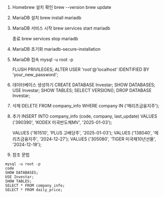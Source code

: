 1.  Homebrew 설치 확인
    brew --version
    brew update

2.  MariaDB 설치
    brew install mariadb

3.  MariaDB 서비스 시작
    brew services start mariadb

    종료
    brew services stop mariadb

4.  MariaDB 초기화
    mariadb-secure-installation

5.  MariaDB 접속
    mysql -u root -p

    FLUSH PRIVILEGES;
    ALTER USER 'root'@'localhost' IDENTIFIED BY 'your_new_password';

6.  데이터베이스 생성하기
    CREATE DATABASE Investar;
    SHOW DATABASES;
    USE Investar;
    SHOW TABLES;
    SELECT VERSION();
    DROP DATABASE Investar;

7.  삭제
    DELETE FROM company_info
    WHERE company IN ('메리츠금융지주');

8.  추가
    INSERT INTO company_info (code, company, last_update)
    VALUES ('390390', 'KODEX 미국반도체MV', '2025-01-03');

    VALUES ('161510', 'PLUS 고배당주', '2025-01-03');
    VALUES ('138040', '메리츠금융지주', '2024-12-27');
    VALUES ('305080', 'TIGER 미국채10년선물', '2024-12-18');

9.  참조 문법

```
mysql -u root -p
code
SHOW DATABASES;
USE Investar;
SHOW TABLES;
SELECT * FROM company_info;
SELECT * FROM daily_price;
```
